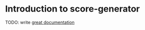 # Introduction to score-generator

TODO: write [great documentation](http://jacobian.org/writing/what-to-write/)
